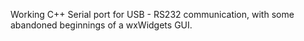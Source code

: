 Working C++ Serial port for USB - RS232 communication, with some abandoned beginnings of a wxWidgets GUI.
